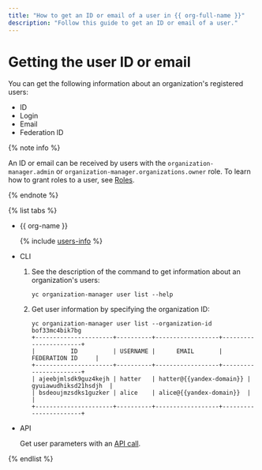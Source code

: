```yaml
---
title: "How to get an ID or email of a user in {{ org-full-name }}"
description: "Follow this guide to get an ID or email of a user."
---
```


# Getting the user ID or email

You can get the following information about an organization's registered users:
* ID
* Login
* Email
* Federation ID

{% note info %}

An ID or email can be received by users with the `organization-manager.admin` or `organization-manager.organizations.owner` role. To learn how to grant roles to a user, see [Roles](../security/index.md#admin).

{% endnote %}

{% list tabs %}

- {{ org-name }}

   {% include [users-info](../../_includes/users-info.md) %}

- CLI

   1. See the description of the command to get information about an organization's users:

      ```
      yc organization-manager user list --help
      ```

   1. Get user information by specifying the organization ID:

      ```
      yc organization-manager user list --organization-id bof33mc4bik7bg
      +----------------------+----------+------------------+-----------------------+
      |          ID          | USERNAME |      EMAIL       |     FEDERATION ID     |
      +----------------------+----------+------------------+-----------------------+
      | ajeebjmlsdk9guz4kejh | hatter   | hatter@{{yandex-domain}} | gyuiawudhiksd21hsdjh  |
      | bsdeoujmzsdks1guzker | alice    | alice@{{yandex-domain}}  |                       |
      +----------------------+----------+------------------+-----------------------+
      ```

- API

   Get user parameters with an [API call](../api-ref/User/listMembers.md).

{% endlist %}